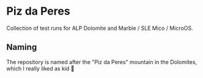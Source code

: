 # Piz da Peres

Collection of test runs for ALP Dolomite and Marble / SLE Mico / MicroOS.


## Naming

The repository is named after the "Piz da Peres" mountain in the Dolomites, which I really liked as kid 🙂